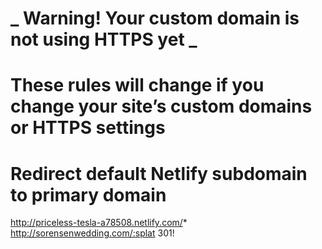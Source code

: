 # **_ Warning! Your custom domain is not using HTTPS yet _**

# These rules will change if you change your site’s custom domains or HTTPS settings

# Redirect default Netlify subdomain to primary domain

http://priceless-tesla-a78508.netlify.com/* http://sorensenwedding.com/:splat 301!
